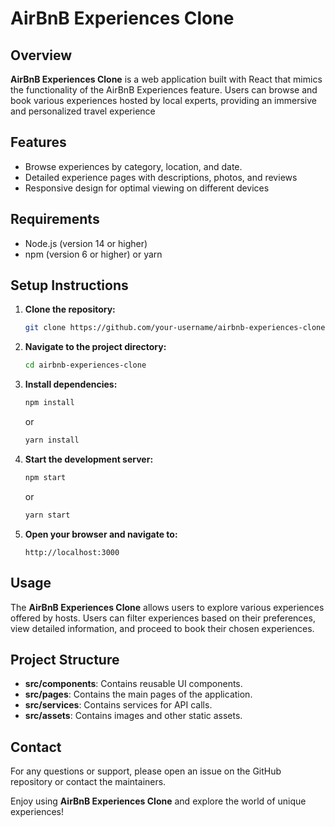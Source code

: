 # AirBnB Experiences Clone

## Overview
**AirBnB Experiences Clone** is a web application built with React that mimics the functionality of the AirBnB Experiences feature. Users can browse and book various experiences hosted by local experts, providing an immersive and personalized travel experience

## Features
- Browse experiences by category, location, and date.
- Detailed experience pages with descriptions, photos, and reviews
- Responsive design for optimal viewing on different devices

## Requirements
- Node.js (version 14 or higher)
- npm (version 6 or higher) or yarn

## Setup Instructions
1. **Clone the repository:**
    ```sh
    git clone https://github.com/your-username/airbnb-experiences-clone.git
    ```
2. **Navigate to the project directory:**
    ```sh
    cd airbnb-experiences-clone
    ```
3. **Install dependencies:**
    ```sh
    npm install
    ```
    or
    ```sh
    yarn install
    ```
4. **Start the development server:**
    ```sh
    npm start
    ```
    or
    ```sh
    yarn start
    ```
5. **Open your browser and navigate to:**
    ```
    http://localhost:3000
    ```

## Usage
The **AirBnB Experiences Clone** allows users to explore various experiences offered by hosts. Users can filter experiences based on their preferences, view detailed information, and proceed to book their chosen experiences.

## Project Structure
- **src/components**: Contains reusable UI components.
- **src/pages**: Contains the main pages of the application.
- **src/services**: Contains services for API calls.
- **src/assets**: Contains images and other static assets.

## Contact
For any questions or support, please open an issue on the GitHub repository or contact the maintainers.

Enjoy using **AirBnB Experiences Clone** and explore the world of unique experiences!
